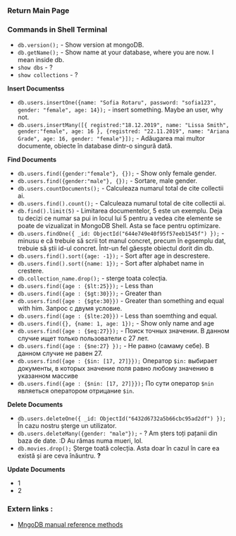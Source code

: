 ### Return Main Page

### Commands in Shell Terminal 
* `db.version();` - Show version at mongoDB.
* `db.getName();` - Show name at your database, where you are now. I mean inside db.
* `show dbs` - ?
* `show collections` - ?

**Insert Documentss**
* `db.users.insertOne({name: "Sofia Rotaru", password: "sofia123", gender: "female", age: 14});` - insert something. Maybe an user, why not.
* `db.users.insertMany([{ registred:"18.12.2019", name: "Lissa Smith", gender:"female", age: 16 }, {registred: "22.11.2019", name: "Ariana Grade", age: 16, gender: "female"}]);` - Adăugarea mai multor documente, obiecte în database dintr-o singură dată.

**Find Documents**
* `db.users.find({gender:"female"}, {});` - Show only female gender.
* `db.users.find({gender:"male"}, {});` - Sortare, male gender.
* `db.users.countDocuments();` - Calculeaza numarul total de cite collectii ai.
* `db.users.find().count();` - Calculeaza numarul total de cite collectii ai.
* `db.find().limit(5)` - Limitarea documentelor, 5 este un exemplu. Deja tu decizi ce numar sa pui in locul lui 5 pentru a vedea cite elemente se poate de vizualizat in MongoDB Shell. Asta se face pentru optimizare.
* `db.users.findOne({ _id: ObjectId("644e749e40f95f57eeb1545f") });` - minusu e că trebuie să scrii tot manul concret, precum în egsemplu dat, trebuie să știi id-ul concret. Într-un fel găesște obiectul dorit din db.
* `db.users.find().sort({age: -1});` - Sort after age in descrestere.
* `db.users.find().sort({name: 1});` - Sort after alphabet name in crestere. 
* `db.collection_name.drop();` - sterge toata colecția.
* `db.users.find({age : {$lt:25}});` - Less than
* `db.users.find({age : {$gt:30}});` - Greater than
* `db.users.find({age : {$gte:30}})` - Greater than something and equal with him. Запрос с двумя условие.
* `db.users.find({age : {$lte:20}})` - Less than soemthing and equal.
* `db.users.find({}, {name: 1, age: 1});` - Show only name and age
* `db.users.find({age : {$eq:27}});` - Поиск точных значении. В данном случие ищет только пользователи с 27 лет. 
* `db.users.find({age : {$ne:27} });` - Не равно (самаму себе). В данном случие не равен 27.
* `db.users.find({age : {$in: [17, 27]}});` Оператор `$in:` выбирает документы, в которых значение поля равно любому значению в указанном массиве
* `db.users.find({age : {$nin: [17, 27]}});` По сути оператор `$nin` являеться оператором отрицание `$in`.

**Delete Documents**
* `db.users.deleteOne({ _id: ObjectId("6432d6732a5b66cbc95ad2df") });` În cazu nostru șterge un utilizator.
* `db.users.deleteMany({gender: "male"});` - ? Am șters toți pațanii din baza de date. :D Au rămas numa mueri, lol. 
* `db.movies.drop();` Șterge toată colecția. Asta doar în cazul în care ea există și are ceva înăuntru. **?**

**Update Documents**
* 1
* 2

### Extern links :
* [MngoDB manual reference methods](https://docs.mongodb.com/manual/reference/method/js-database/)
